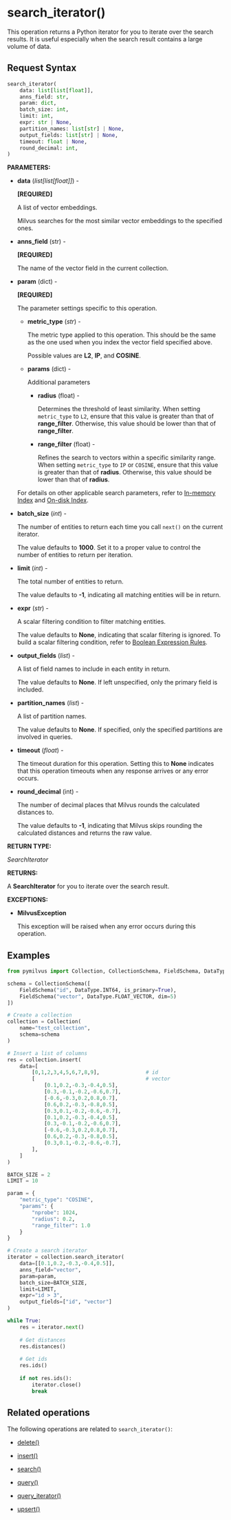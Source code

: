 # search_iterator()

This operation returns a Python iterator for you to iterate over the search results. It is useful especially when the search result contains a large volume of data.

## Request Syntax

```python
search_iterator(
    data: list[list[float]], 
    anns_field: str, 
    param: dict, 
    batch_size: int, 
    limit: int, 
    expr: str | None, 
    partition_names: list[str] | None, 
    output_fields: list[str] | None, 
    timeout: float | None, 
    round_decimal: int,
)
```

__PARAMETERS:__

- __data__ (_list[list[float]]_) - 

    __[REQUIRED]__

    A list of vector embeddings.

    Milvus searches for the most similar vector embeddings to the specified ones.

- __anns_field__ (str) -

    __[REQUIRED]__

    The name of the vector field in the current collection.

- __param__ (dict) -

    __[REQUIRED]__

    The parameter settings specific to this operation.

    - __metric_type__ (_str_) -

        The metric type applied to this operation. This should be the same as the one used when you index the vector field specified above. 

        Possible values are __L2__, __IP__, and __COSINE__.

    - __params__ (dict) -

        Additional parameters

        - __radius__ (float) -

            Determines the threshold of least similarity. When setting `metric_type` to `L2`, ensure that this value is greater than that of __range_filter__. Otherwise, this value should be lower than that of __range_filter__. 

        - __range_filter__  (float) -  

            Refines the search to vectors within a specific similarity range. When setting `metric_type` to `IP` or `COSINE`, ensure that this value is greater than that of __radius__. Otherwise, this value should be lower than that of __radius__.

    For details on other applicable search parameters, refer to [In-memory Index](https://milvus.io/docs/index.md) and [On-disk Index](https://milvus.io/docs/disk_index.md).

- __batch_size__ (_int_) -

    The number of entities to return each time you call `next()` on the current iterator.

    The value defaults to __1000__. Set it to a proper value to control the number of entities to return per iteration.

- __limit__ (_int_) -

    The total number of entities to return.

    The value defaults to __-1__, indicating all matching entities will be in return.

- __expr__ (_str_) -

    A scalar filtering condition to filter matching entities.

    The value defaults to __None__, indicating that scalar filtering is ignored. To build a scalar filtering condition, refer to [Boolean Expression Rules](https://milvus.io/docs/boolean.md).

- __output_fields__ (_list_) -

    A list of field names to include in each entity in return.

    The value defaults to __None__. If left unspecified, only the primary field is included.

- __partition_names__ (_list_) -

    A list of partition names.

    The value defaults to __None__. If specified, only the specified partitions are involved in queries.

- __timeout__ (_float_)  -

    The timeout duration for this operation. Setting this to __None__ indicates that this operation timeouts when any response arrives or any error occurs.

- __round_decimal__ (int) -

    The number of decimal places that Milvus rounds the calculated distances to.

    The value defaults to __-1__, indicating that Milvus skips rounding the calculated distances and returns the raw value.

__RETURN TYPE:__

_SearchIterator_

__RETURNS:__

A __SearchIterator__ for you to iterate over the search result.

__EXCEPTIONS:__

- __MilvusException__

    This exception will be raised when any error occurs during this operation.

## Examples

```python
from pymilvus import Collection, CollectionSchema, FieldSchema, DataType

schema = CollectionSchema([
    FieldSchema("id", DataType.INT64, is_primary=True),
    FieldSchema("vector", DataType.FLOAT_VECTOR, dim=5)
])

# Create a collection
collection = Collection(
    name="test_collection",
    schema=schema
)

# Insert a list of columns
res = collection.insert(
    data=[
        [0,1,2,3,4,5,6,7,8,9],               # id
        [                                    # vector
            [0.1,0.2,-0.3,-0.4,0.5],
            [0.3,-0.1,-0.2,-0.6,0.7],
            [-0.6,-0.3,0.2,0.8,0.7],
            [0.6,0.2,-0.3,-0.8,0.5],
            [0.3,0.1,-0.2,-0.6,-0.7],
            [0.1,0.2,-0.3,-0.4,0.5],
            [0.3,-0.1,-0.2,-0.6,0.7],
            [-0.6,-0.3,0.2,0.8,0.7],
            [0.6,0.2,-0.3,-0.8,0.5],
            [0.3,0.1,-0.2,-0.6,-0.7],
        ],
    ]
)

BATCH_SIZE = 2
LIMIT = 10

param = {
    "metric_type": "COSINE",
    "params": {
        "nprobe": 1024,
        "radius": 0.2,
        "range_filter": 1.0
    }
}

# Create a search iterator
iterator = collection.search_iterator(
    data=[[0.1,0.2,-0.3,-0.4,0.5]],
    anns_field="vector",
    param=param,
    batch_size=BATCH_SIZE,
    limit=LIMIT,
    expr="id > 3",
    output_fields=["id", "vector"]
)

while True:
    res = iterator.next()
    
    # Get distances
    res.distances()
    
    # Get ids
    res.ids()
    
    if not res.ids():
        iterator.close()
        break

```

## Related operations

The following operations are related to `search_iterator()`:

- [delete()](./delete.md)

- [insert()](./insert.md)

- [search()](./search.md)

- [query()](./query.md)

- [query_iterator()](./query_iterator.md)

- [upsert()](./upsert.md)


